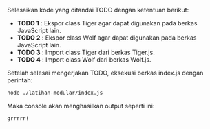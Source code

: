 Selesaikan kode yang ditandai TODO dengan ketentuan berikut:

- **TODO 1** : Ekspor class Tiger agar dapat digunakan pada berkas JavaScript lain.
- **TODO 2** : Ekspor class Wolf agar dapat digunakan pada berkas JavaScript lain.
- **TODO 3** : Import class Tiger dari berkas Tiger.js.
- **TODO 4** : Import class Wolf dari berkas Wolf.js.

Setelah selesai mengerjakan TODO, eksekusi berkas index.js dengan perintah:

```sh
node ./latihan-modular/index.js 
```

Maka console akan menghasilkan output seperti ini:

```sh
grrrrr!
```